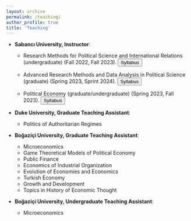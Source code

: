 ```yaml
---
layout: archive
permalink: /teaching/
author_profile: true
title: 'Teaching'
---
```


*   **Sabancı University, Instructor**:
    * Research Methods for Political Science and International Relations (undergraduate) (Fall 2022, Fall 2023). <button onclick="window.location.href='/files/PSIR_311_Fall2023_syllabus_v3.pdf'" class="btn--research">Syllabus</button>
    * Advanced Research Methods and Data Analysis in Political Science (graduate) (Spring 2023, Sprint 2024). <button onclick="window.location.href='/files/POLS_537_Spring2022_Syllabus_v3.pdf'" class="btn--research">Syllabus</button>

    * Political Economy (graduate/undergraduate) (Spring 2023, Fall 2023). <button onclick="window.location.href='/files/Pols580_Fall2023_syllabus_v2.pdf'" class="btn--research">Syllabus</button>


*   **Duke University, Graduate Teaching Assistant**:
    * Politics of Authoritarian Regimes

* **Boğaziçi University, Graduate Teaching Assistant**:
    * Microeconomics
    * Game Theoretical Models of Political Economy
    * Public Finance
    * Economics of Industrial Organization
    * Evolution of Economies and Economics
    * Turkish Economy
    * Growth and Development
    * Topics in History of Economic Thought


* **Boğaziçi University, Undergraduate Teaching Assistant**:
    * Microeconomics
    



